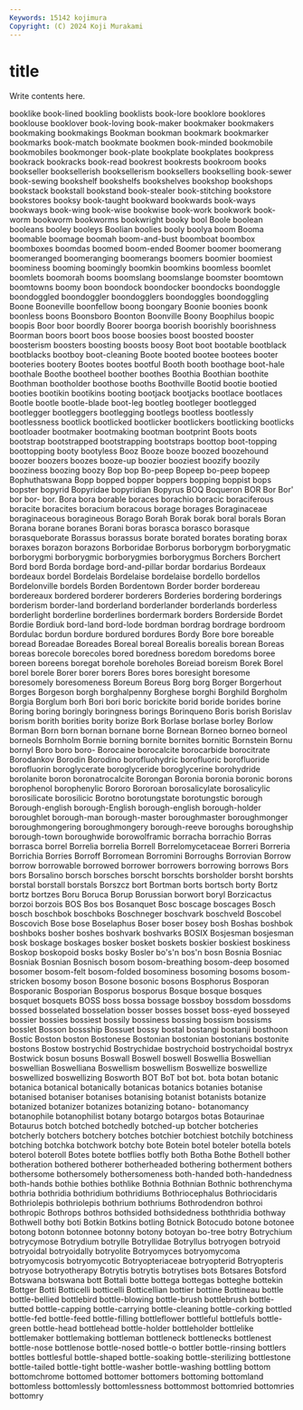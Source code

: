 ```yaml
---
Keywords: 15142 kojimura
Copyright: (C) 2024 Koji Murakami
---
```


# title

Write contents here.



booklike book-lined bookling booklists book-lore
booklore booklores booklouse booklover book-loving book-maker bookmaker bookmakers bookmaking bookmakings
Bookman bookman bookmark bookmarker bookmarks book-match bookmate bookmen book-minded bookmobile
bookmobiles bookmonger book-plate bookplate bookplates bookpress bookrack bookracks book-read bookrest
bookrests bookroom books bookseller booksellerish booksellerism booksellers bookselling book-sewer book-sewing
bookshelf bookshelfs bookshelves bookshop bookshops bookstack bookstall bookstand book-stealer book-stitching
bookstore bookstores booksy book-taught bookward bookwards book-ways bookways book-wing book-wise
bookwise book-work bookwork book-worm bookworm bookworms bookwright booky bool Boole
boolean booleans booley booleys Boolian boolies booly boolya boom Booma
boomable boomage boomah boom-and-bust boomboat boombox boomboxes boomdas boomed boom-ended
Boomer boomer boomerang boomeranged boomeranging boomerangs boomers boomier boomiest boominess
booming boomingly boomkin boomkins boomless boomlet boomlets boomorah booms boomslang
boomslange boomster boomtown boomtowns boomy boon boondock boondocker boondocks boondoggle
boondoggled boondoggler boondogglers boondoggles boondoggling Boone Booneville boonfellow boong boongary
Boonie boonies boonk boonless boons Boonsboro Boonton Boonville Boony Boophilus
boopic boopis Boor boor boordly Boorer boorga boorish boorishly boorishness
Boorman boors boort boos boose boosies boost boosted booster boosterism
boosters boosting boosts boosy Boot boot bootable bootblack bootblacks bootboy
boot-cleaning Boote booted bootee bootees booter booteries bootery Bootes bootes
bootful Booth booth boothage boot-hale boothale Boothe bootheel boother boothes
Boothia Boothian boothite Boothman bootholder boothose booths Boothville Bootid bootie
bootied booties bootikin bootikins booting bootjack bootjacks bootlace bootlaces Bootle
bootle bootle-blade boot-leg bootleg bootleger bootlegged bootlegger bootleggers bootlegging bootlegs
bootless bootlessly bootlessness bootlick bootlicked bootlicker bootlickers bootlicking bootlicks bootloader
bootmaker bootmaking bootman bootprint Boots boots bootstrap bootstrapped bootstrapping bootstraps
boottop boot-topping boottopping booty bootyless Booz Booze booze boozed boozehound
boozer boozers boozes booze-up boozier booziest boozify boozily booziness boozing
boozy Bop bop Bo-peep Bopeep bo-peep bopeep Bophuthatswana Bopp bopped
bopper boppers bopping boppist bops bopster bopyrid Bopyridae bopyridian Bopyrus
BOQ Boqueron BOR Bor Bor' bor bor- bor. Bora bora
borable boraces borachio boracic boraciferous boracite boracites boracium boracous borage
borages Boraginaceae boraginaceous boragineous Borago Borah Borak borak boral borals
Boran Borana borane boranes Borani boras borasca borasco borasque borasqueborate
Borassus borassus borate borated borates borating borax boraxes borazon borazons
Borboridae Borborus borborygm borborygmatic borborygmi borborygmic borborygmies borborygmus Borchers Borchert
Bord bord Borda bordage bord-and-pillar bordar bordarius Bordeaux bordeaux bordel
Bordelais Bordelaise bordelaise bordello bordellos Bordelonville bordels Borden Bordentown Border
border bordereau bordereaux bordered borderer borderers Borderies bordering borderings borderism
border-land borderland borderlander borderlands borderless borderlight borderline borderlines bordermark borders
Borderside Bordet Bordie Bordiuk bord-land bord-lode bordman bordrag bordrage bordroom
Bordulac bordun bordure bordured bordures Bordy Bore bore boreable boread
Boreadae Boreades Boreal boreal Borealis borealis borean Boreas boreas borecole
borecoles bored boredness boredom boredoms boree boreen boreens boregat borehole
boreholes Boreiad boreism Borek Borel borel borele Borer borer borers
Bores bores boresight boresome boresomely boresomeness Boreum Boreus Borg borg
Borger Borgerhout Borges Borgeson borgh borghalpenny Borghese borghi Borghild Borgholm
Borgia Borglum borh Bori bori boric borickite borid boride borides
borine Boring boring boringly boringness borings Borinqueno Boris borish Borislav
borism borith borities bority borize Bork Borlase borlase borley Borlow
Borman Born born bornan bornane borne Bornean Borneo borneo borneol
borneols Bornholm Bornie borning bornite bornites bornitic Bornstein Bornu bornyl
Boro boro boro- Borocaine borocalcite borocarbide borocitrate Borodankov Borodin Borodino
borofluohydric borofluoric borofluoride borofluorin boroglycerate boroglyceride boroglycerine borohydride borolanite boron
boronatrocalcite Borongan Boronia boronia boronic borons borophenol borophenylic Bororo Bororoan
borosalicylate borosalicylic borosilicate borosilicic Borotno borotungstate borotungstic borough Borough-english borough-English
borough-english borough-holder boroughlet borough-man borough-master boroughmaster boroughmonger boroughmongering boroughmongery borough-reeve
boroughs boroughship borough-town boroughwide borowolframic borracha borrachio Borras borrasca borrel
Borrelia borrelia Borrell Borrelomycetaceae Borreri Borreria Borrichia Borries Borroff Borromean
Borromini Borroughs Borrovian Borrow borrow borrowable borrowed borrower borrowers borrowing
borrows Bors bors Borsalino borsch borsches borscht borschts borsholder borsht
borshts borstal borstall borstals Borszcz bort Bortman borts bortsch borty
Bortz bortz bortzes Boru Boruca Borup Borussian borwort boryl Borzicactus
borzoi borzois BOS Bos bos Bosanquet Bosc boscage boscages Bosch
bosch boschbok boschboks Boschneger boschvark boschveld Boscobel Boscovich Bose bose
Boselaphus Boser boser bosey bosh Boshas boshbok boshboks bosher boshes
boshvark boshvarks BOSIX Bosjesman bosjesman bosk boskage boskages bosker bosket
boskets boskier boskiest boskiness Boskop boskopoid bosks bosky Bosler bo's'n
bos'n bosn Bosnia Bosniac Bosniak Bosnian Bosnisch bosom bosom-breathing bosom-deep
bosomed bosomer bosom-felt bosom-folded bosominess bosoming bosoms bosom-stricken bosomy boson
Bosone bosonic bosons Bosphorus Bosporan Bosporanic Bosporian Bosporus bosporus Bosque
bosque bosques bosquet bosquets BOSS boss bossa bossage bossboy bossdom
bossdoms bossed bosselated bosselation bosser bosses bosset boss-eyed bosseyed bossier
bossies bossiest bossily bossiness bossing bossism bossisms bosslet Bosson bossship
Bossuet bossy bostal bostangi bostanji bosthoon Bostic Boston boston Bostonese
Bostonian bostonian bostonians bostonite bostons Bostow bostrychid Bostrychidae bostrychoid bostrychoidal
bostryx Bostwick bosun bosuns Boswall Boswell boswell Boswellia Boswellian boswellian
Boswelliana Boswellism boswellism Boswellize boswellize boswellized boswellizing Bosworth BOT BoT
bot bot. bota botan botanic botanica botanical botanically botanicas botanics
botanies botanise botanised botaniser botanises botanising botanist botanists botanize botanized
botanizer botanizes botanizing botano- botanomancy botanophile botanophilist botany botargo botargos
botas Botaurinae Botaurus botch botched botchedly botched-up botcher botcheries botcherly
botchers botchery botches botchier botchiest botchily botchiness botching botchka botchwork
botchy bote Botein botel boteler botella botels boterol boteroll Botes
botete botflies botfly both Botha Bothe Bothell bother botheration bothered
botherer botherheaded bothering botherment bothers bothersome bothersomely bothersomeness both-handed both-handedness
both-hands bothie bothies bothlike Bothnia Bothnian Bothnic bothrenchyma bothria bothridia
bothridium bothridiums Bothriocephalus Bothriocidaris Bothriolepis bothriolepis bothrium bothriums Bothrodendron bothroi
bothropic Bothrops bothros bothsided bothsidedness boththridia bothway Bothwell bothy boti
Botkin Botkins botling Botnick Botocudo botone botonee botong botonn botonnee
botonny botony botoyan bo-tree botry Botrychium botrycymose Botrydium botrylle Botryllidae
Botryllus botryogen botryoid botryoidal botryoidally botryolite Botryomyces botryomycoma botryomycosis botryomycotic
Botryopteriaceae botryopterid Botryopteris botryose botryotherapy Botrytis botrytis botrytises bots Botsares
Botsford Botswana botswana bott Bottali botte bottega bottegas botteghe bottekin
Bottger Botti Botticelli botticelli Botticellian bottier bottine Bottineau bottle bottle-bellied
bottlebird bottle-blowing bottle-brush bottlebrush bottle-butted bottle-capping bottle-carrying bottle-cleaning bottle-corking bottled
bottle-fed bottle-feed bottle-filling bottleflower bottleful bottlefuls bottle-green bottle-head bottlehead bottle-holder
bottleholder bottlelike bottlemaker bottlemaking bottleman bottleneck bottlenecks bottlenest bottle-nose bottlenose
bottle-nosed bottle-o bottler bottle-rinsing bottlers bottles bottlesful bottle-shaped bottle-soaking bottle-sterilizing
bottlestone bottle-tailed bottle-tight bottle-washer bottle-washing bottling bottom bottomchrome bottomed bottomer
bottomers bottoming bottomland bottomless bottomlessly bottomlessness bottommost bottomried bottomries bottomry
